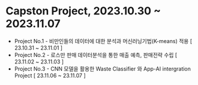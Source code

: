 
# Capston Project, 2023.10.30 ~ 2023.11.07
- Project No.1 - 비만인들의 데이터에 대한 분석과 머신러닝기법(K-means) 적용 [ 23.10.31 ~ 23.11.01 ]
- Project No.2 - 로스만 판매 데이터분석을 통한 매출 예측, 판매전략 수립 [ 23.11.02 ~ 23.11.03 ]
- Project No.3 - CNN 모델을 활용한 Waste Classifier 와 App-AI intergration Project [ 23.11.06 ~ 23.11.07 ]  
